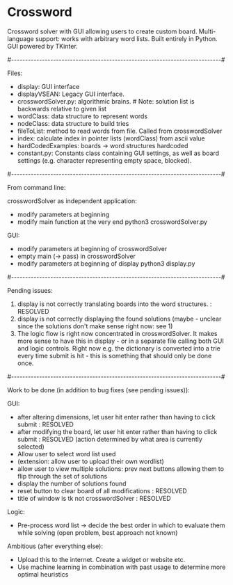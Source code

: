# Crossword
Crossword solver with GUI allowing users to create custom board. Multi-language support: works with arbitrary word lists. Built entirely in Python. GUI powered by TKinter. 

#---------------------------------------------------------------------------#

Files: 
- display: GUI interface
- displayVSEAN: Legacy GUI interface. 
- crosswordSolver.py: algorithmic brains. # Note: solution list is backwards relative to given list
- wordClass: data structure to represent words
- nodeClass: data structure to build tries
- fileToList: method to read words from file. Called from crosswordSolver
- index: calculate index in pointer lists (wordClass) from ascii value
- hardCodedExamples: boards -> word structures hardcoded 
- constant.py: Constants class containing GUI settings, as well as board settings (e.g. character representing empty space, blocked). 

#---------------------------------------------------------------------------#

From command line: 

crosswordSolver as independent application: 
- modify parameters at beginning 
- modify main function at the very end 
python3 crosswordSolver.py 

GUI:
- modify parameters at beginning of crosswordSolver
- empty main (-> pass) in crosswordSolver
- modify parameters at beginning of display
python3 display.py 

#---------------------------------------------------------------------------#

Pending issues: 
1) display is not correctly translating boards into the word structures. : RESOLVED
2) display is not correctly displaying the found solutions (maybe - unclear since the solutions don't make sense right now: see 1)
3) The logic flow is right now concentrated in crosswordSolver. It makes more sense to have this in display - or in a separate file calling both GUI and logic controls. Right now e.g. the dictionary is converted into a trie every time submit is hit - this is something that should only be done once. 

#---------------------------------------------------------------------------#

Work to be done (in addition to bug fixes (see pending issues)): 

GUI:
- after altering dimensions, let user hit enter rather than having to click submit : RESOLVED
- after modifying the board, let user hit enter rather than having to click submit : RESOLVED
(action determined by what area is currently selected)
- Allow user to select word list used
- (extension: allow user to upload their own wordlist)
- allow user to view multiple solutions: prev next buttons allowing them to flip through the set of solutions 
- display the number of solutions found
- reset button to clear board of all modifications : RESOLVED
- title of window is tk not crosswordSolver : RESOLVED

Logic: 
- Pre-process word list -> decide the best order in which to evaluate them while solving (open problem, best approach not known)

Ambitious (after everything else):
- Upload this to the internet. Create a widget or website etc. 
- Use machine learning in combination with past usage to determine more optimal heuristics

